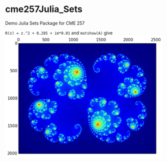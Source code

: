 # cme257Julia_Sets
Demo Julia Sets Package for CME 257

``R(z) = z.^2 + 0.285 + im*0.01`` and ``matshow(A)`` give
![alt text](https://github.com/sanm/cme257Julia_Sets/raw/master/png/matshowA.png)
